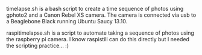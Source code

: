 timelapse.sh is a bash script to create a time sequence of photos using 
gphoto2 and a Canon Rebel XS camera.  The camera is connected via usb to 
a Beaglebone Black running Ubuntu Saucy 13.10.  

raspitimelapse.sh is a script to automate taking a sequence of photos
using the raspberry pi camera.  I know raspistill can do this directly
but I needed the scripting practice...  :)
